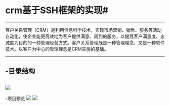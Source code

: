 # crm基于SSH框架的实现#
----------
客户关系管理（CRM）是利用信息科学技术，实现市场营销、销售、服务等活动自动化，使企业能更高效地为客户提供满意、周到的服务，以提高客户满意度、忠诚度为目的的一种管理经营方式。客户关系管理既是一种管理理念，又是一种软件技术。以客户为中心的管理理念是CRM实施的基础。


----------
-目录结构 
----------
![](http://i.imgur.com/y0QwWoh.png)
----------
-项目预览
![](http://i.imgur.com/nIKXPs4.png)
![](http://i.imgur.com/08ODAjt.png)
